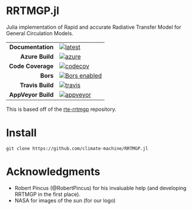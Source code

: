 # RRTMGP.jl

Julia implementation of Rapid and accurate Radiative Transfer Model for General Circulation Models.

|||
|---------------------:|:----------------------------------------------|
| **Documentation**    | [![latest][docs-latest-img]][docs-latest-url] |
| **Azure Build**      | [![azure][azure-img]][azure-url]              |
| **Code Coverage**    | [![codecov][codecov-img]][codecov-url]        |
| **Bors**             | [![Bors enabled][bors-img]][bors-url]         |
| **Travis Build**     | [![travis][travis-img]][travis-url]           |
| **AppVeyor Build**   | [![appveyor][appveyor-img]][appveyor-url]     |

[docs-latest-img]: https://img.shields.io/badge/docs-latest-blue.svg
[docs-latest-url]: https://climate-machine.github.io/RRTMGP.jl/latest/

[azure-img]: https://dev.azure.com/climate-machine/RRTMGP.jl/_apis/build/status/climate-machine.RRTMGP.jl?branchName=master
[azure-url]: https://dev.azure.com/climate-machine/RRTMGP.jl/_build/latest?definitionId=1&branchName=master

[codecov-img]: https://codecov.io/gh/climate-machine/RRTMGP.jl/branch/master/graph/badge.svg
[codecov-url]: https://codecov.io/gh/climate-machine/RRTMGP.jl

[bors-img]: https://bors.tech/images/badge_small.svg
[bors-url]: https://app.bors.tech/repositories/20449

[travis-img]: https://travis-ci.org/climate-machine/RRTMGP.jl.svg?branch=master
[travis-url]: https://travis-ci.org/climate-machine/RRTMGP.jl

[appveyor-img]: https://ci.appveyor.com/api/projects/status/c6eykd0w94pmyjt8/branch/master?svg=true
[appveyor-url]: https://ci.appveyor.com/project/climate-machine/rrtmgp-jl/branch/master

This is based off of the [rte-rrtmgp](https://github.com/RobertPincus/rte-rrtmgp) repository.

# Install

`git clone https://github.com/climate-machine/RRTMGP.jl`

# Acknowledgments

 - Robert Pincus (@RobertPincus) for his invaluable help (and developing RRTMGP in the first place).
 - NASA for images of the sun (for our logo)
